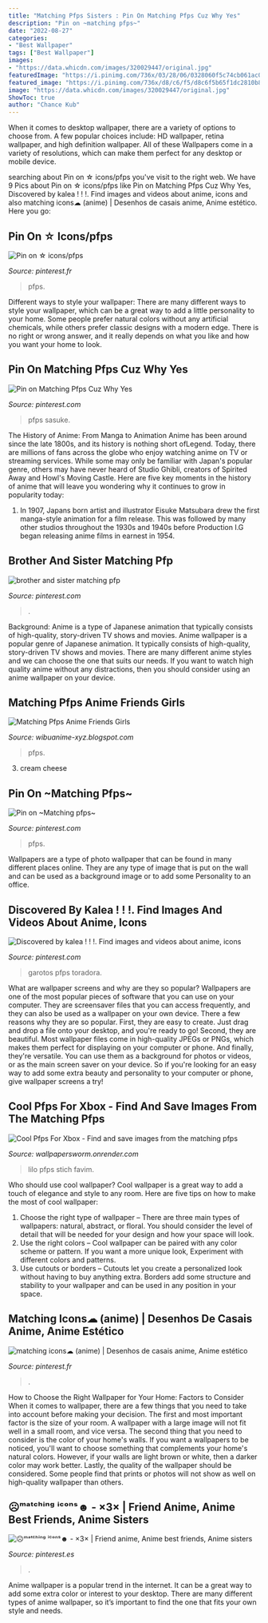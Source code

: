```yaml
---
title: "Matching Pfps Sisters : Pin On Matching Pfps Cuz Why Yes"
description: "Pin on ~matching pfps~"
date: "2022-08-27"
categories:
- "Best Wallpaper"
tags: ["Best Wallpaper"]
images:
- "https://data.whicdn.com/images/320029447/original.jpg"
featuredImage: "https://i.pinimg.com/736x/03/28/06/0328060f5c74cb061ac024e4d72b73f8.jpg"
featured_image: "https://i.pinimg.com/736x/d8/c6/f5/d8c6f5b65f1dc2810b8caee436d47e2a.jpg"
image: "https://data.whicdn.com/images/320029447/original.jpg"
ShowToc: true
author: "Chance Kub"
---
```



When it comes to desktop wallpaper, there are a variety of options to choose from. A few popular choices include: HD wallpaper, retina wallpaper, and high definition wallpaper. All of these Wallpapers come in a variety of resolutions, which can make them perfect for any desktop or mobile device. 

	

		
searching about Pin on ☆ icons/pfps you've visit to the right web. We have 9 Pics about Pin on ☆ icons/pfps like Pin on Matching Pfps Cuz Why Yes, Discovered by kalea ! ! !. Find images and videos about anime, icons and also matching icons☁ (anime) | Desenhos de casais anime, Anime estético. Here you go:
		
    
## Pin On ☆ Icons/pfps

<img loading=lazy src="https://i.pinimg.com/736x/03/28/06/0328060f5c74cb061ac024e4d72b73f8.jpg" onerror="this.onerror=null;this.src='https://tse1.mm.bing.net/th?id=OIP.D7vqzhov0So8IY1LzCgovAHaHa&amp;pid=15.1';" alt="Pin on ☆ icons/pfps">

_Source: pinterest.fr_

>pfps. 

	

Different ways to style your wallpaper:
There are many different ways to style your wallpaper, which can be a great way to add a little personality to your home. Some people prefer natural colors without any artificial chemicals, while others prefer classic designs with a modern edge. There is no right or wrong answer, and it really depends on what you like and how you want your home to look.

    
## Pin On Matching Pfps Cuz Why Yes

<img loading=lazy src="https://i.pinimg.com/originals/60/e8/de/60e8dee4809be9958801475e4557f85c.jpg" onerror="this.onerror=null;this.src='https://tse3.mm.bing.net/th?id=OIP.i-G2JUcbQ8pli1In0z2wmwAAAA&amp;pid=15.1';" alt="Pin on Matching Pfps Cuz Why Yes">

_Source: pinterest.com_

>pfps sasuke. 

	

The History of Anime: From Manga to Animation
Anime has been around since the late 1800s, and its history is nothing short ofLegend. Today, there are millions of fans across the globe who enjoy watching anime on TV or streaming services. While some may only be familiar with Japan's popular genre, others may have never heard of Studio Ghibli, creators of Spirited Away and Howl's Moving Castle. Here are five key moments in the history of anime that will leave you wondering why it continues to grow in popularity today:
1) In 1907, Japans born artist and illustrator Eisuke Matsubara drew the first manga-style animation for a film release. This was followed by many other studios throughout the 1930s and 1940s before Production I.G began releasing anime films in earnest in 1954.

    
## Brother And Sister Matching Pfp

<img loading=lazy src="https://i.pinimg.com/474x/7c/be/4d/7cbe4d2c68d64d7901256f4bea239fe5.jpg" onerror="this.onerror=null;this.src='https://tse1.mm.bing.net/th?id=OIP.82KD5oJyuIwMXx2SSRY9twAAAA&amp;pid=15.1';" alt="brother and sister matching pfp">

_Source: pinterest.com_

>. 

	

Background: Anime is a type of Japanese animation that typically consists of high-quality, story-driven TV shows and movies.
Anime wallpaper is a popular genre of Japanese animation. It typically consists of high-quality, story-driven TV shows and movies. There are many different anime styles and we can choose the one that suits our needs. If you want to watch high quality anime without any distractions, then you should consider using an anime wallpaper on your device.

    
## Matching Pfps Anime Friends Girls

<img loading=lazy src="https://i.pinimg.com/474x/62/1c/1e/621c1e95077a0afebb0c077fc67a9772.jpg" onerror="this.onerror=null;this.src='https://tse1.mm.bing.net/th?id=OIP.dNLH2e9Tkz1jU5FFxw4hwAAAAA&amp;pid=15.1';" alt="Matching Pfps Anime Friends Girls">

_Source: wibuanime-xyz.blogspot.com_

>pfps. 

	

3. cream cheese 

    
## Pin On ~Matching Pfps~

<img loading=lazy src="https://i.pinimg.com/736x/d8/c6/f5/d8c6f5b65f1dc2810b8caee436d47e2a.jpg" onerror="this.onerror=null;this.src='https://tse1.mm.bing.net/th?id=OIP.h6LuruzEmQg8EJ_ITTyYQAHaHa&amp;pid=15.1';" alt="Pin on ~Matching pfps~">

_Source: pinterest.com_

>pfps. 

	



Wallpapers are a type of photo wallpaper that can be found in many different places online. They are any type of image that is put on the wall and can be used as a background image or to add some Personality to an office.

    
## Discovered By Kalea ! ! !. Find Images And Videos About Anime, Icons

<img loading=lazy src="https://i.pinimg.com/236x/2b/58/42/2b5842cb947c5c22847ebfc4d5307b56.jpg?nii=t" onerror="this.onerror=null;this.src='https://tse2.mm.bing.net/th?id=OIP.5kZbUQZJ-3EjxMIqNVWXagAAAA&amp;pid=15.1';" alt="Discovered by kalea ! ! !. Find images and videos about anime, icons">

_Source: pinterest.com_

>garotos pfps toradora. 

	

What are wallpaper screens and why are they so popular?
Wallpapers are one of the most popular pieces of software that you can use on your computer. They are screensaver files that you can access frequently, and they can also be used as a wallpaper on your own device. There a few reasons why they are so popular. First, they are easy to create. Just drag and drop a file onto your desktop, and you're ready to go! Second, they are beautiful. Most wallpaper files come in high-quality JPEGs or PNGs, which makes them perfect for displaying on your computer or phone. And finally, they're versatile. You can use them as a background for photos or videos, or as the main screen saver on your device. So if you're looking for an easy way to add some extra beauty and personality to your computer or phone, give wallpaper screens a try!

    
## Cool Pfps For Xbox - Find And Save Images From The Matching Pfps

<img loading=lazy src="https://data.whicdn.com/images/320029447/original.jpg" onerror="this.onerror=null;this.src='https://tse3.mm.bing.net/th?id=OIP.286bO63GB1dtaeo00BTfgwHaHa&amp;pid=15.1';" alt="Cool Pfps For Xbox - Find and save images from the matching pfps">

_Source: wallpapersworm.onrender.com_

>lilo pfps stich favim. 

	

Who should use cool wallpaper?
Cool wallpaper is a great way to add a touch of elegance and style to any room. Here are five tips on how to make the most of cool wallpaper: 
1) Choose the right type of wallpaper – There are three main types of wallpapers: natural, abstract, or floral. You should consider the level of detail that will be needed for your design and how your space will look. 
2) Use the right colors – Cool wallpaper can be paired with any color scheme or pattern. If you want a more unique look, Experiment with different colors and patterns. 
3) Use cutouts or borders – Cutouts let you create a personalized look without having to buy anything extra. Borders add some structure and stability to your wallpaper and can be used in any position in your space.

    
## Matching Icons☁ (anime) | Desenhos De Casais Anime, Anime Estético

<img loading=lazy src="https://i.pinimg.com/originals/22/a0/dc/22a0dcf8827550da93fd0a71f32b91e0.jpg" onerror="this.onerror=null;this.src='https://tse3.mm.bing.net/th?id=OIP.yx_nEra53kP7WtFWOlaFJgHaHb&amp;pid=15.1';" alt="matching icons☁ (anime) | Desenhos de casais anime, Anime estético">

_Source: pinterest.fr_

>. 

	

How to Choose the Right Wallpaper for Your Home: Factors to Consider
When it comes to wallpaper, there are a few things that you need to take into account before making your decision. The first and most important factor is the size of your room. A wallpaper with a large image will not fit well in a small room, and vice versa. 
The second thing that you need to consider is the color of your home's walls. If you want a wallpapers to be noticed, you'll want to choose something that complements your home's natural colors. However, if your walls are light brown or white, then a darker color may work better. 
Lastly, the quality of the wallpaper should be considered. Some people find that prints or photos will not show as well on high-quality wallpaper than others.

    
## ☹ᵐᵃᵗᶜʰⁱⁿᵍ ⁱᶜᵒⁿˢ☻ - ×3× | Friend Anime, Anime Best Friends, Anime Sisters

<img loading=lazy src="https://i.pinimg.com/originals/92/68/b8/9268b8d50e13f34a4c848e510d864cb5.jpg" onerror="this.onerror=null;this.src='https://tse3.mm.bing.net/th?id=OIP.PmGziuY8dufhi5C9jaZcdAHaHa&amp;pid=15.1';" alt="☹ᵐᵃᵗᶜʰⁱⁿᵍ ⁱᶜᵒⁿˢ☻ - ×3× | Friend anime, Anime best friends, Anime sisters">

_Source: pinterest.es_

>. 

	

Anime wallpaper is a popular trend in the internet. It can be a great way to add some extra color or interest to your desktop. There are many different types of anime wallpaper, so it’s important to find the one that fits your own style and needs.

